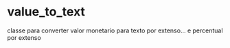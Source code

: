 # value_to_text
classe para converter valor monetario para texto por extenso... e percentual por extenso

